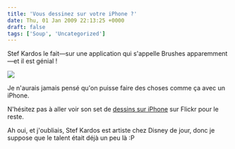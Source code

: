 ```yaml
---
title: 'Vous dessinez sur votre iPhone ?'
date: Thu, 01 Jan 2009 22:13:25 +0000
draft: false
tags: ['Soup', 'Uncategorized']
---
```


Stef Kardos le fait—sur une application qui s'appelle Brushes apparemment—et il est génial !

[![](https://67.media.tumblr.com/RcxxGAQ0ni7ilm9q9tyXG6bMo1_400.jpg)](http://soup.madd0.com/private/67857193/RcxxGAQ0ni7ilm9q9tyXG6bM)

Je n'aurais jamais pensé qu'on puisse faire des choses comme ça avec un iPhone.

N'hésitez pas à aller voir son set de [dessins sur iPhone](http://flickr.com/photos/stefsketches/sets/72157607051336347/) sur Flickr pour le reste.

Ah oui, et j'oubliais, Stef Kardos est artiste chez Disney de jour, donc je suppose que le talent était déjà un peu là :P